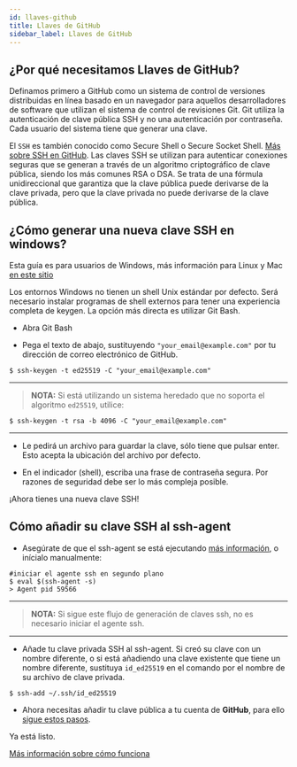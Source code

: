 ```yaml
---
id: llaves-github
title: Llaves de GitHub
sidebar_label: Llaves de GitHub 
---
```


## ¿Por qué necesitamos Llaves de GitHub?

Definamos primero a GitHub como un sistema de control de versiones distribuidas en línea basado en un navegador para aquellos desarrolladores de software que utilizan el sistema de control de revisiones Git. Git utiliza la autenticación de clave pública SSH y no una autenticación por contraseña.  Cada usuario del sistema tiene que generar una clave. 

El `SSH` es también conocido como Secure Shell o Secure Socket Shell. [Más sobre SSH en GitHub](https://docs.github.com/en/free-pro-team@latest/github/authenticating-to-github/about-ssh). Las claves SSH se utilizan para autenticar conexiones seguras que se generan a través de un algoritmo criptográfico de clave pública, siendo los más comunes RSA o DSA. Se trata de una fórmula unidireccional que garantiza que la clave pública puede derivarse de la clave privada, pero que la clave privada no puede derivarse de la clave pública.

## ¿Cómo generar una nueva clave SSH en windows?

Esta guía es para usuarios de Windows, más información para Linux y Mac [en este sitio](https://docs.github.com/en/free-pro-team@latest/github/authenticating-to-github/generating-a-new-ssh-key-and-adding-it-to-the-ssh-agent)

Los entornos Windows no tienen un shell Unix estándar por defecto. Será necesario instalar programas de shell externos para tener una experiencia completa de keygen. La opción más directa es utilizar Git Bash. 

- Abra Git Bash

- Pega el texto de abajo, sustituyendo `"your_email@example.com"` por tu dirección de correo electrónico de GitHub.

```shell
$ ssh-keygen -t ed25519 -C "your_email@example.com"
```
---
>**NOTA:** 
Si está utilizando un sistema heredado que no soporta el algoritmo `ed25519`, utilice:

```shell
$ ssh-keygen -t rsa -b 4096 -C "your_email@example.com"
```
---

- Le pedirá un archivo para guardar la clave, sólo tiene que pulsar enter. Esto acepta la ubicación del archivo por defecto. 

- En el indicador (shell), escriba una frase de contraseña segura. Por razones de seguridad debe ser lo más compleja posible.

¡Ahora tienes una nueva clave SSH!

## Cómo añadir su clave SSH al ssh-agent

- Asegúrate de que el ssh-agent se está ejecutando [más información](https://docs.github.com/en/free-pro-team@latest/github/authenticating-to-github/working-with-ssh-key-passphrases), o inícialo manualmente:

```shell
#iniciar el agente ssh en segundo plano
$ eval $(ssh-agent -s)
> Agent pid 59566
```
---

>**NOTA:** 
Si sigue este flujo de generación de claves ssh, no es necesario iniciar el agente ssh.

---

- Añade tu clave privada SSH al ssh-agent. Si creó su clave con un nombre diferente, o si está añadiendo una clave existente que tiene un nombre diferente, sustituya `id_ed25519` en el comando por el nombre de su archivo de clave privada.

```shell
$ ssh-add ~/.ssh/id_ed25519
```

- Ahora necesitas añadir tu clave pública a tu cuenta de **GitHub**, para ello [sigue estos pasos](https://docs.github.com/en/free-pro-team@latest/github/authenticating-to-github/adding-a-new-ssh-key-to-your-github-account).

Ya está listo.

[Más información sobre cómo funciona](https://www.preveil.com/blog/public-and-private-key/)
